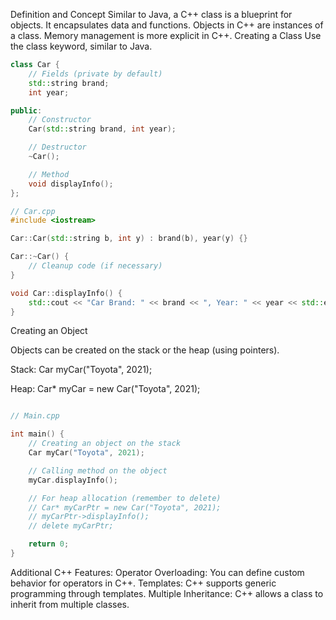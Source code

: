 Definition and Concept
Similar to Java, a C++ class is a blueprint for objects. It encapsulates data and functions. Objects in C++ are instances of a class.
Memory management is more explicit in C++.
Creating a Class
Use the class keyword, similar to Java.

```cpp
class Car {
    // Fields (private by default)
    std::string brand;
    int year;

public:
    // Constructor
    Car(std::string brand, int year);

    // Destructor
    ~Car();

    // Method
    void displayInfo();
};

// Car.cpp
#include <iostream>

Car::Car(std::string b, int y) : brand(b), year(y) {}

Car::~Car() {
    // Cleanup code (if necessary)
}

void Car::displayInfo() {
    std::cout << "Car Brand: " << brand << ", Year: " << year << std::endl;
}
```

Creating an Object

Objects can be created on the stack or the heap (using pointers).

Stack: Car myCar("Toyota", 2021);

Heap: Car* myCar = new Car("Toyota", 2021);

```cpp

// Main.cpp

int main() {
    // Creating an object on the stack
    Car myCar("Toyota", 2021);

    // Calling method on the object
    myCar.displayInfo();

    // For heap allocation (remember to delete)
    // Car* myCarPtr = new Car("Toyota", 2021);
    // myCarPtr->displayInfo();
    // delete myCarPtr;

    return 0;
}
```
Additional C++ Features:
Operator Overloading: You can define custom behavior for operators in C++.
Templates: C++ supports generic programming through templates.
Multiple Inheritance: C++ allows a class to inherit from multiple classes.
